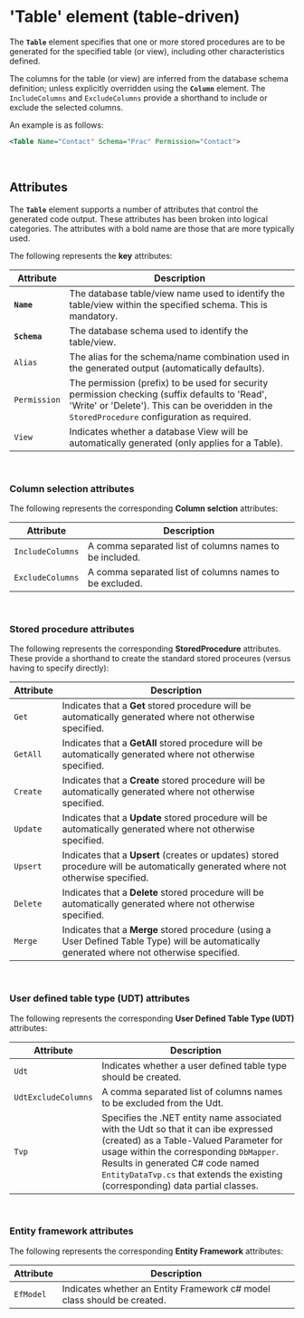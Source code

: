 ﻿# 'Table' element (table-driven)

The **`Table`** element specifies that one or more stored procedures are to be generated for the specified table (or view), including other characteristics defined.

The columns for the table (or view) are inferred from the database schema definition; unless explicitly overridden using the **`Column`** element. The `IncludeColumns` and `ExcludeColumns` provide a shorthand to include or exclude the selected columns.

An example is as follows:

```xml
<Table Name="Contact" Schema="Prac" Permission="Contact">
```

<br>

## Attributes

The **`Table`** element supports a number of attributes that control the generated code output. These attributes has been broken into logical categories. The attributes with a bold name are those that are more typically used.

The following represents the **key** attributes: 

Attribute | Description
-|-
**`Name`** | The database table/view name used to identify the table/view within the specified schema. This is mandatory.
**`Schema`** | The database schema used to identify the table/view.
`Alias` | The alias for the schema/name combination used in the generated output (automatically defaults).
`Permission` | The permission (prefix) to be used for security permission checking (suffix defaults to 'Read', 'Write' or 'Delete'). This can be overidden in the `StoredProcedure` configuration as required.
`View` | Indicates whether a database View will be automatically generated (only applies for a Table).

<br>

### Column selection attributes

The following represents the corresponding **Column selction** attributes:

Attribute | Description
---|---
`IncludeColumns` | A comma separated list of columns names to be included.
`ExcludeColumns` | A comma separated list of columns names to be excluded.

<br>

### Stored procedure attributes

The following represents the corresponding **StoredProcedure** attributes. These provide a shorthand to create the standard stored proceures (versus having to specify directly):

Attribute | Description
---|---
`Get` | Indicates that a **Get** stored procedure will be automatically generated where not otherwise specified.
`GetAll` | Indicates that a **GetAll** stored procedure will be automatically generated where not otherwise specified.
`Create` | Indicates that a **Create** stored procedure will be automatically generated where not otherwise specified.
`Update` | Indicates that a **Update** stored procedure will be automatically generated where not otherwise specified.
`Upsert` | Indicates that a **Upsert** (creates or updates) stored procedure will be automatically generated where not otherwise specified.
`Delete` | Indicates that a **Delete** stored procedure will be automatically generated where not otherwise specified.
`Merge` | Indicates that a **Merge** stored procedure (using a User Defined Table Type) will be automatically generated where not otherwise specified.

<br>

### User defined table type (UDT) attributes

The following represents the corresponding **User Defined Table Type (UDT)** attributes:

Attribute | Description
---|---
`Udt` | Indicates whether a user defined table type should be created.
`UdtExcludeColumns` | A comma separated list of columns names to be excluded from the Udt.
`Tvp` | Specifies the .NET entity name associated with the Udt so that it can ibe expressed (created) as a Table-Valued Parameter for usage within the corresponding `DbMapper`. Results in generated C# code named `EntityDataTvp.cs` that extends the existing (corresponding) data partial classes.

<br>

### Entity framework attributes

The following represents the corresponding **Entity Framework** attributes:

Attribute | Description
---|---
`EfModel` | Indicates whether an Entity Framework c# model class should be created.